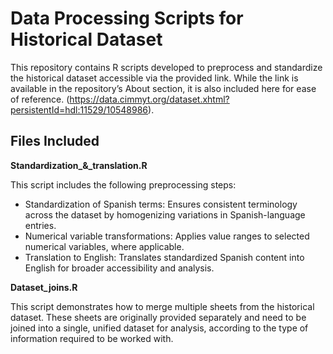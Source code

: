 # Data Processing Scripts for Historical Dataset

This repository contains R scripts developed to preprocess and standardize the historical dataset accessible via the provided link. While the link is available in the repository’s About section, it is also included here for ease of reference.
(https://data.cimmyt.org/dataset.xhtml?persistentId=hdl:11529/10548986).

## Files Included

   **Standardization_&_translation.R**
   
This script includes the following preprocessing steps:
- Standardization of Spanish terms: Ensures consistent terminology across the dataset by homogenizing variations in Spanish-language entries.
- Numerical variable transformations: Applies value ranges to selected numerical variables, where applicable.
- Translation to English: Translates standardized Spanish content into English for broader accessibility and analysis.

 **Dataset_joins.R**

This script demonstrates how to merge multiple sheets from the historical dataset. These sheets are originally provided separately and need to be joined into a single, unified dataset for analysis, according to the type of information required to be worked with.
